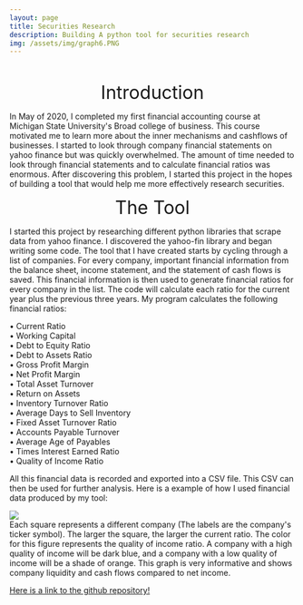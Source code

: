 ```yaml
---
layout: page
title: Securities Research
description: Building A python tool for securities research
img: /assets/img/graph6.PNG
---
```



<br />
<p style="text-align: center;"><font size="+3">Introduction</font></p>
In May of 2020, I completed my first financial accounting course at Michigan State University's Broad college of business. This course motivated me to learn more about the inner mechanisms and cashflows of businesses. I started to look through company financial statements on yahoo finance but was quickly overwhelmed. The amount of time needed to look through financial statements and to calculate financial ratios was enormous. After discovering this problem, I started this project in the hopes of building a tool that would help me more effectively  research securities.


<p style="text-align: center;"><font size="+3">The Tool</font></p>
I started this project by researching different python libraries that scrape data from yahoo finance. I discovered the yahoo-fin library and began writing some code. The tool that I have created starts by cycling through a list of companies. For every company, important financial information from the balance sheet, income statement, and the statement of cash flows is saved. This financial information is then used to generate financial ratios for every company in the list. The code will calculate each ratio for the current year plus the previous three years. My program calculates the following financial ratios:

•	Current Ratio <br />
•	Working Capital<br />
•	Debt to Equity Ratio<br />
•	Debt to Assets Ratio<br />
•	Gross Profit Margin<br />
•	Net Profit Margin<br />
•	Total Asset Turnover<br />
•	Return on Assets<br />
•	Inventory Turnover Ratio<br />
•	Average Days to Sell Inventory<br />
•	Fixed Asset Turnover Ratio<br />
•	Accounts Payable Turnover<br />
•	Average Age of Payables<br />
•	Times Interest Earned Ratio<br />
•	Quality of Income Ratio<br />

All this financial data is recorded and exported into a CSV file. This CSV can then be used for further analysis. Here is a example of how I used financial data produced by my tool:  

<div class="img">
    <img class="col three" src="{{ site.baseurl }}/assets/img/graph7.PNG">
</div>
Each square represents a different company (The labels are the company's ticker symbol). The larger the square, the larger the current ratio. The color for this figure represents the quality of income ratio. A company with a high quality of income will be dark blue, and a company with a low quality of income will be a shade of orange. This graph is very informative and shows company liquidity and cash flows compared to net income. 

[Here is a link to the github repository!](https://github.com/DanielJunghans/SecuritiesResearch)